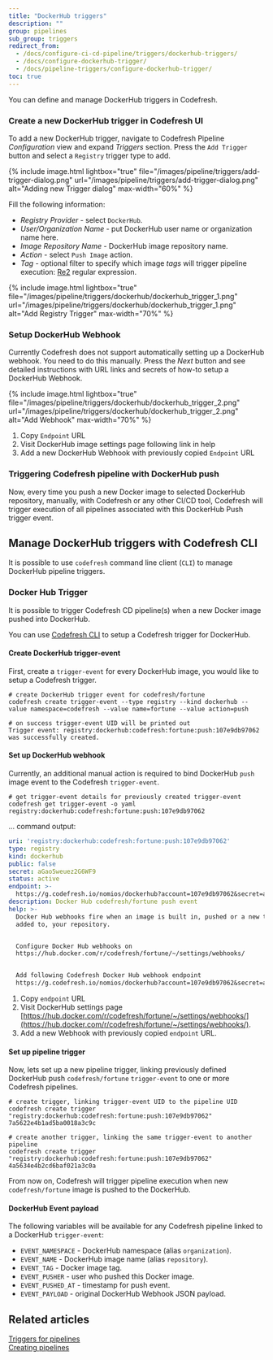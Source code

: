 ```yaml
---
title: "DockerHub triggers"
description: ""
group: pipelines
sub_group: triggers
redirect_from:
  - /docs/configure-ci-cd-pipeline/triggers/dockerhub-triggers/
  - /docs/configure-dockerhub-trigger/
  - /docs/pipeline-triggers/configure-dockerhub-trigger/
toc: true
---
```



You can define and manage DockerHub triggers in Codefresh.

### Create a new DockerHub trigger in Codefresh UI

To add a new DockerHub trigger, navigate to Codefresh Pipeline *Configuration* view and expand *Triggers* section. Press the `Add Trigger` button and select a `Registry` trigger type to add.

{% include image.html
lightbox="true"
file="/images/pipeline/triggers/add-trigger-dialog.png"
url="/images/pipeline/triggers/add-trigger-dialog.png"
alt="Adding new Trigger dialog"
max-width="60%"
%}

Fill the following information:

* *Registry Provider* - select `DockerHub`.
* *User/Organization Name* - put DockerHub user name or organization name here.
* *Image Repository Name* - DockerHub image repository name.
* *Action* - select `Push Image` action.
* *Tag* - optional filter to specify which image *tags* will trigger pipeline execution: [Re2](https://github.com/google/re2/wiki/Syntax) regular expression.

{% include image.html
lightbox="true"
file="/images/pipeline/triggers/dockerhub/dockerhub_trigger_1.png"
url="/images/pipeline/triggers/dockerhub/dockerhub_trigger_1.png"
alt="Add Registry Trigger"
max-width="70%"
%}

### Setup DockerHub Webhook

Currently Codefresh does not support automatically setting up a DockerHub webhook. You need to do this manually. Press the *Next* button and see detailed instructions with URL links and secrets of how-to setup a DockerHub Webhook.


{% include image.html
lightbox="true"
file="/images/pipeline/triggers/dockerhub/dockerhub_trigger_2.png"
url="/images/pipeline/triggers/dockerhub/dockerhub_trigger_2.png"
alt="Add Webhook"
max-width="70%"
%}

1. Copy `Endpoint` URL
1. Visit DockerHub image settings page following link in help
1. Add a new DockerHub Webhook with previously copied `Endpoint` URL

### Triggering Codefresh pipeline with DockerHub push

Now, every time you push a new Docker image to selected DockerHub repository, manually, with Codefresh or any other CI/CD tool, Codefresh will trigger execution of all pipelines associated with this DockerHub Push trigger event.

## Manage DockerHub triggers with Codefresh CLI

It is possible to use `codefresh` command line client (`CLI`) to manage DockerHub pipeline triggers.

### Docker Hub Trigger

It is possible to trigger Codefresh CD pipeline(s) when a new Docker image pushed into DockerHub.

You can use [Codefresh CLI](https://cli.codefresh.io/) to setup a Codefresh trigger for DockerHub.

#### Create DockerHub trigger-event

First, create a `trigger-event` for every DockerHub image, you would like to setup a Codefresh trigger.

```
# create DockerHub trigger event for codefresh/fortune
codefresh create trigger-event --type registry --kind dockerhub --value namespace=codefresh --value name=fortune --value action=push

# on success trigger-event UID will be printed out
Trigger event: registry:dockerhub:codefresh:fortune:push:107e9db97062 was successfully created.
```

#### Set up DockerHub webhook

Currently, an additional manual action is required to bind DockerHub `push` image event to the Codefresh `trigger-event`.

```
# get trigger-event details for previously created trigger-event
codefresh get trigger-event -o yaml registry:dockerhub:codefresh:fortune:push:107e9db97062
```

... command output:

```yaml
uri: 'registry:dockerhub:codefresh:fortune:push:107e9db97062'
type: registry
kind: dockerhub
public: false
secret: aGao5weuez2G6WF9
status: active
endpoint: >-
  https://g.codefresh.io/nomios/dockerhub?account=107e9db97062&secret=aGao5weuez2G6WF9
description: Docker Hub codefresh/fortune push event
help: >-
  Docker Hub webhooks fire when an image is built in, pushed or a new tag is
  added to, your repository.


  Configure Docker Hub webhooks on
  https://hub.docker.com/r/codefresh/fortune/~/settings/webhooks/


  Add following Codefresh Docker Hub webhook endpoint
  https://g.codefresh.io/nomios/dockerhub?account=107e9db97062&secret=aGao5weuez2G6WF9
```

1. Copy `endpoint` URL
1. Visit DockerHub settings page [https://hub.docker.com/r/codefresh/fortune/~/settings/webhooks/](https://hub.docker.com/r/codefresh/fortune/~/settings/webhooks/).
1. Add a new Webhook with previously copied `endpoint` URL.


#### Set up pipeline trigger

Now, lets set up a new pipeline trigger, linking previously defined DockerHub push `codefresh/fortune` `trigger-event` to one or more Codefresh pipelines.

```
# create trigger, linking trigger-event UID to the pipeline UID
codefresh create trigger "registry:dockerhub:codefresh:fortune:push:107e9db97062" 7a5622e4b1ad5ba0018a3c9c

# create another trigger, linking the same trigger-event to another pipeline
codefresh create trigger "registry:dockerhub:codefresh:fortune:push:107e9db97062" 4a5634e4b2cd6baf021a3c0a
```

From now on, Codefresh will trigger pipeline execution when new `codefresh/fortune` image is pushed to the DockerHub.

#### DockerHub Event payload

The following variables will be available for any Codefresh pipeline linked to a DockerHub `trigger-event`:

- `EVENT_NAMESPACE` - DockerHub namespace (alias `organization`).
- `EVENT_NAME` - DockerHub image name (alias `repository`).
- `EVENT_TAG` - Docker image tag.
- `EVENT_PUSHER` - user who pushed this Docker image.
- `EVENT_PUSHED_AT` - timestamp for push event.
- `EVENT_PAYLOAD` - original DockerHub Webhook JSON payload.

## Related articles
[Triggers for pipelines]({{site.baseurl}}/docs/pipelines/triggers)  
[Creating pipelines]({{site.baseurl}}/docs/pipelines/pipelines/)  
